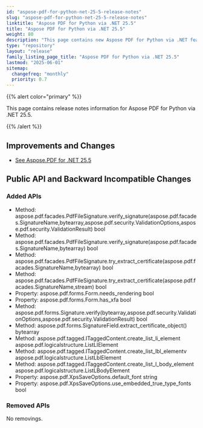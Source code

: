 ```yaml
---
id: "aspose-pdf-for-python-net-25-5-release-notes"
slug: "aspose-pdf-for-python-net-25-5-release-notes"
linktitle: "Aspose PDF for Python via .NET 25.5"
title: "Aspose PDF for Python via .NET 25.5"
weight: 80
description: "This page contains new Aspose PDF for Python via .NET features, enhancement, and bug fixes in 2025, version 25.5."
type: "repository"
layout: "release"
family_listing_page_title: "Aspose PDF for Python via .NET 25.5"
lastmod: "2025-06-01"
sitemap:
  changefreq: "monthly"
  priority: 0.7
---
```


{{% alert color="primary" %}}

This page contains release notes information for Aspose PDF for Python via .NET 25.5.

{{% /alert %}}

## Improvements and Changes

- [See Aspose.PDF for .NET 25.5](/pdf/net/release-notes/2025/aspose-pdf-for-net-25-5-release-notes/)

## Public API and Backward Incompatible Changes

### Added APIs
* Method: aspose.pdf.facades.PdfFileSignature.verify_signature(aspose.pdf.facades.SignatureName,bytearray,aspose.pdf.security.ValidationOptions,aspose.pdf.security.ValidationResult) bool
* Method: aspose.pdf.facades.PdfFileSignature.verify_signature(aspose.pdf.facades.SignatureName,bytearray) bool
* Method: aspose.pdf.facades.PdfFileSignature.try_extract_certificate(aspose.pdf.facades.SignatureName,bytearray) bool
* Method: aspose.pdf.facades.PdfFileSignature.try_extract_certificate(aspose.pdf.facades.SignatureName,stream) bool
* Property: aspose.pdf.forms.Form.needs_rendering bool
* Property: aspose.pdf.forms.Form.has_xfa bool
* Method: aspose.pdf.forms.Signature.verify(bytearray,aspose.pdf.security.ValidationOptions,aspose.pdf.security.ValidationResult) bool
* Method: aspose.pdf.forms.SignatureField.extract_certificate_object() bytearray
* Method: aspose.pdf.tagged.ITaggedContent.create_list_li_element aspose.pdf.logicalstructure.ListLIElement
* Method: aspose.pdf.tagged.ITaggedContent.create_list_lbl_elementv aspose.pdf.logicalstructure.ListLblElement
* Method: aspose.pdf.tagged.ITaggedContent.create_list_l_body_element aspose.pdf.logicalstructure.ListLBodyElement
* Property: aspose.pdf.XpsSaveOptions.default_font string
* Property: aspose.pdf.XpsSaveOptions.use_embedded_true_type_fonts bool

### Removed APIs

No removings.
